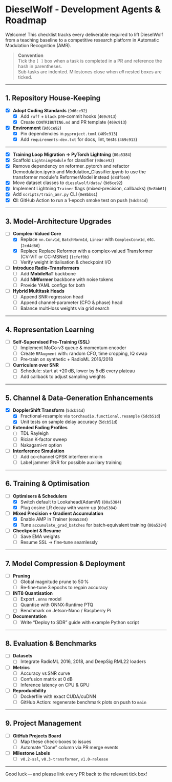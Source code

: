 # DieselWolf ‑ Development Agents & Roadmap

Welcome!  This checklist tracks every deliverable required to lift DieselWolf from a teaching baseline to a competitive research platform in Automatic Modulation Recognition (AMR).

> **Convention**  
> Tick the `[ ]` box when a task is completed in a PR and reference the hash in parentheses.  
> Sub‑tasks are indented.  Milestones close when *all* nested boxes are ticked.

---

## 1. Repository House‑Keeping
- [x] **Adopt Coding Standards** (`9d6ce92`)
  - [x] Add `ruff` + `black` pre‑commit hooks (`469c913`)
  - [x] Create `CONTRIBUTING.md` and PR template (`469c913`)
- [x] **Environment** (`9d6ce92`)
  - [x] Pin dependencies in `pyproject.toml` (`469c913`)
  - [x] Add `requirements-dev.txt` for docs, lint, tests (`469c913`)

---
- [x] **Training Loop Migration → PyTorch Lightning** (`00a5384`)
- [x] Scaffold `LightningModule` for classifier (`9d6ce92`)
 - [x] Remove dependency on reformer_pytorch and refactor Demodulation.ipynb and Modulation_Classifier.ipynb to use the transformer module's ReformerModel instead (`d8dfb69`)
- [x] Move dataset classes to `dieselwolf/data/` (`9d6ce92`)
- [x] Implement Lightning `Trainer` flags (mixed‑precision, callbacks) (`0e8bb61`)
- [x] Add `scripts/train_amr.py` CLI (`0e8bb61`)
 - [x] **CI**: GitHub Action to run a 1‑epoch smoke test on push (`5dcb51d`)

---

## 3. Model‑Architecture Upgrades
- [ ] **Complex‑Valued Core**
  - [x] Replace `nn.Conv1d`, `BatchNorm1d`, `Linear` with `ComplexConv1d`, etc. (`2cd4d66`)
  - [x] Replace Replace Reformer with a complex‑valued Transformer (CV‑ViT or CC‑MSNet) (`1cfef0b`)
  - [ ] Verify weight initialisation & checkpoint I/O
- [ ] **Introduce Radio‑Transformers**
  - [ ] Add **MobileRaT** backbone
  - [ ] Add **NMformer** backbone with noise tokens
  - [ ] Provide YAML configs for both
- [ ] **Hybrid Multitask Heads**
  - [ ] Append SNR‑regression head
  - [ ] Append channel‑parameter (CFO & phase) head
  - [ ] Balance multi‑loss weights via grid search

---

## 4. Representation Learning
- [ ] **Self‑Supervised Pre‑Training (SSL)**
  - [ ] Implement MoCo‑v3 queue & momentum encoder
  - [ ] Create `RFAugment` with: random CFO, time cropping, IQ swap
  - [ ] Pre‑train on synthetic + RadioML 2016/2018
- [ ] **Curriculum over SNR**
  - [ ] Schedule: start at +20 dB, lower by 5 dB every plateau
  - [ ] Add callback to adjust sampling weights

---

## 5. Channel & Data‑Generation Enhancements
- [x] **DopplerShift Transform** (`5dcb51d`)
  - [x] Fractional‑resample via `torchaudio.functional.resample` (`5dcb51d`)
  - [x] Unit tests on sample delay accuracy (`5dcb51d`)
- [ ] **Extended Fading Profiles**
  - [ ] TDL Rayleigh
  - [ ] Rician K‑factor sweep
  - [ ] Nakagami‑m option
- [ ] **Interference Simulation**
  - [ ] Add co‑channel QPSK interferer mix‑in
  - [ ] Label jammer SNR for possible auxiliary training

---

## 6. Training & Optimisation
- [ ] **Optimisers & Schedulers**
  - [x] Switch default to Lookahead(AdamW) (`00a5384`)
  - [x] Plug cosine LR decay with warm‑up (`00a5384`)
- [ ] **Mixed Precision + Gradient Accumulation**
  - [x] Enable AMP in Trainer (`00a5384`)
  - [x] Tune `accumulate_grad_batches` for batch‑equivalent training (`00a5384`)
- [ ] **Checkpoint & Resume**
  - [ ] Save EMA weights
  - [ ] Resume SSL → fine‑tune seamlessly

---

## 7. Model Compression & Deployment
- [ ] **Pruning**
  - [ ] Global magnitude prune to 50 %
  - [ ] Re‑fine‑tune 3 epochs to regain accuracy
- [ ] **INT8 Quantisation**
  - [ ] Export `.onnx` model
  - [ ] Quantise with ONNX‑Runtime PTQ
  - [ ] Benchmark on Jetson‑Nano / Raspberry Pi
- [ ] **Documentation**
  - [ ] Write “Deploy to SDR” guide with example Python script

---

## 8. Evaluation & Benchmarks
- [ ] **Datasets**
  - [ ] Integrate RadioML 2016, 2018, and DeepSig RML22 loaders
- [ ] **Metrics**
  - [ ] Accuracy vs SNR curve
  - [ ] Confusion matrix at 0 dB
  - [ ] Inference latency on CPU & GPU
- [ ] **Reproducibility**
  - [ ] Dockerfile with exact CUDA/cuDNN
  - [ ] GitHub Action: regenerate benchmark plots on push to `main`

---

## 9. Project Management
- [ ] **GitHub Projects Board**
  - [ ] Map these check‑boxes to issues
  - [ ] Automate “Done” column via PR merge events
- [ ] **Milestone Labels**
  - [ ] `v0.2-ssl`, `v0.3-transformer`, `v1.0-release`

---

Good luck — and please link every PR back to the relevant tick box!